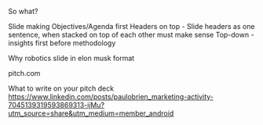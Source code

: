 So what?

Slide making
Objectives/Agenda first
Headers on top - Slide headers as one sentence, when stacked on top of each other must make sense
Top-down - insights first before methodology


Why robotics slide in elon musk format

pitch.com

What to write on your pitch deck
https://www.linkedin.com/posts/paulobrien_marketing-activity-7045139319593869313-ijMu?utm_source=share&utm_medium=member_android
